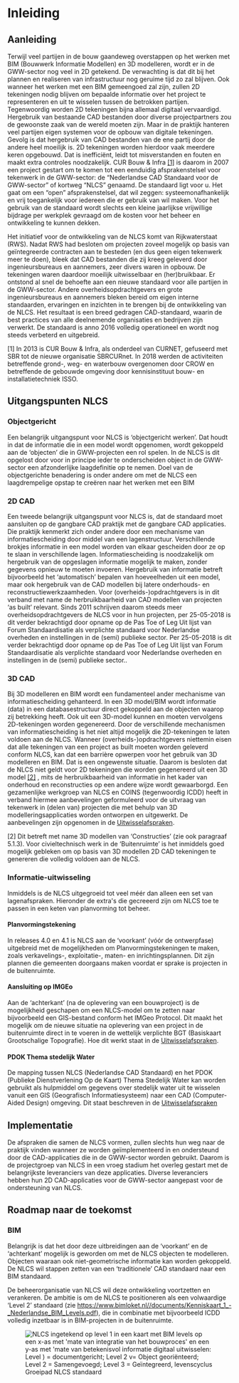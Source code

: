 # Inleiding

## Aanleiding
<p>Terwijl veel partijen in de bouw gaandeweg overstappen op het werken met BIM (Bouwwerk Informatie Modellen) en 3D modelleren, wordt er in de GWW-sector nog veel in 2D getekend. De verwachting is dat dit bij het plannen en realiseren van infrastructuur nog geruime tijd zo zal blijven. Ook wanneer het werken met een BIM gemeengoed zal zijn, zullen 2D tekeningen nodig blijven om bepaalde informatie over het project te representeren en uit te wisselen tussen de betrokken partijen. Tegenwoordig worden 2D tekeningen bijna allemaal digitaal vervaardigd. Hergebruik van bestaande CAD bestanden door diverse projectpartners zou de gewoonste zaak van de wereld moeten zijn. Maar in de praktijk hanteren veel partijen eigen systemen voor de opbouw van digitale tekeningen. Gevolg is dat hergebruik van CAD bestanden van de ene partij door de andere heel moeilijk is. 2D tekeningen worden hierdoor vaak meerdere keren opgebouwd. Dat is inefficiënt, leidt tot misverstanden en fouten en maakt extra controles noodzakelijk. CUR Bouw & Infra <a href="#footnote-1">[1]</a>  is daarom in 2007 een project gestart om te komen tot een eenduidig afsprakenstelsel voor tekenwerk in de GWW-sector: de “Nederlandse CAD Standaard voor de GWW-sector” of kortweg “NLCS” genaamd. De standaard ligt voor u. Het gaat om een “open” afsprakenstelsel, dat wil zeggen: systeemonafhankelijk en vrij toegankelijk voor iedereen die er gebruik van wil maken. Voor het gebruik van de standaard wordt slechts een kleine jaarlijkse vrijwillige bijdrage per werkplek gevraagd om de kosten voor het beheer en ontwikkeling te kunnen dekken.

Het initiatief voor de ontwikkeling van de NLCS komt van Rijkwaterstaat (RWS). Nadat RWS had besloten om projecten zoveel mogelijk op basis van geïntegreerde contracten aan te besteden (en dus geen eigen tekenwerk meer te doen), bleek dat CAD bestanden die zij kreeg geleverd door ingenieursbureaus en aannemers, zeer divers waren in opbouw. De tekeningen waren daardoor moeilijk uitwisselbaar en (her)bruikbaar. Er ontstond al snel de behoefte aan een nieuwe standaard voor alle partijen in de GWW-sector. Andere overheidsopdrachtgevers en grote ingenieursbureaus en aannemers bleken bereid om eigen interne standaarden, ervaringen en inzichten in te brengen bij de ontwikkeling van de NLCS. Het resultaat is een breed gedragen CAD-standaard, waarin de best practices van alle deelnemende organisaties en bedrijven zijn verwerkt. De standaard is anno 2016 volledig operationeel en wordt nog steeds verbeterd en uitgebreid.</p>

<p id="footnote-1">[1]  In 2013 is CUR Bouw & Infra, als onderdeel van CURNET, gefuseerd met SBR tot de nieuwe organisatie SBRCURnet. In 2018 werden de activiteiten betreffende grond-, weg- en waterbouw overgenomen door CROW en betreffende de gebouwde omgeving door kennisinstituut bouw- en installatietechniek ISSO.</p>


## Uitgangspunten NLCS

### Objectgericht
<p>Een belangrijk uitgangspunt voor NLCS is ‘objectgericht werken’. Dat houdt in dat de informatie die in een model wordt opgenomen, wordt gekoppeld aan de ‘objecten’ die in GWW-projecten een rol spelen. In de NLCS is dit opgelost door voor in principe ieder te onderscheiden object in de GWW-sector een afzonderlijke laagdefinitie op te nemen. Doel van de objectgerichte benadering is onder andere om met de NLCS een laagdrempelige opstap te creëren naar het werken met een BIM


### 2D CAD
Een tweede belangrijk uitgangspunt voor NLCS is, dat de standaard moet aansluiten op de gangbare CAD praktijk met de gangbare CAD applicaties. Die praktijk kenmerkt zich onder andere door een mechanisme van informatiescheiding door middel van een lagenstructuur. Verschillende brokjes informatie in een model worden van elkaar gescheiden door ze op te slaan in verschillende lagen. Informatiescheiding is noodzakelijk om hergebruik van de opgeslagen informatie mogelijk te maken, zonder gegevens opnieuw te moeten invoeren. Hergebruik van informatie betreft bijvoorbeeld het ‘automatisch’ bepalen van hoeveelheden uit een model, maar ook hergebruik van de CAD modellen bij latere onderhouds- en reconstructiewerkzaamheden. Voor (overheids-)opdrachtgevers is in dit verband met name de herbruikbaarheid van CAD modellen van projecten ‘as built’ relevant. Sinds 2011 schrijven daarom steeds meer overheidsopdrachtgevers de NLCS voor in hun projecten, per 25-05-2018 is dit verder bekrachtigd door opname op de Pas Toe of Leg Uit lijst van Forum Standaardisatie als verplichte standaard voor Nederlandse overheden en instellingen in de (semi) publieke sector. Per 25-05-2018 is dit verder bekrachtigd door opname op de Pas Toe of Leg Uit lijst van Forum Standaardisatie als verplichte standaard voor Nederlandse overheden en instellingen in de (semi) publieke sector..


### 3D CAD
Bij 3D modelleren en BIM wordt een fundamenteel ander mechanisme van informatiescheiding gehanteerd. In een 3D model/BIM wordt informatie (data) in een databasestructuur direct gekoppeld aan de objecten waarop zij betrekking heeft. Ook uit een 3D-model kunnen en moeten vervolgens 2D-tekeningen worden gegenereerd. Door de verschillende mechanismen van informatiescheiding is het niet altijd mogelijk die 2D-tekeningen te laten voldoen aan de NLCS. Wanneer (overheids-)opdrachtgevers niettemin eisen dat alle tekeningen van een project as built moeten worden geleverd conform NLCS, kan dat een barrière opwerpen voor het gebruik van 3D modelleren en BIM. Dat is een ongewenste situatie. Daarom is besloten dat de NLCS niet geldt voor 2D tekeningen die worden gegenereerd uit een 3D model <a href="#footnote-2">[2]</a>  , mits de herbruikbaarheid van informatie in het kader van onderhoud en reconstructies op een andere wijze wordt gewaarborgd. Een gezamenlijke werkgroep van NLCS en COINS (tegenwoordig ICDD) heeft in verband hiermee aanbevelingen geformuleerd voor de uitvraag van tekenwerk in (delen van) projecten die met behulp van 3D modelleringsapplicaties worden ontworpen en uitgewerkt. De aanbevelingen zijn opgenomen in de [Uitwisselafspraken](https://nl-digigo.github.io/NLCS/representations/#uitwisseling-van-3d-objectinformatie). 

<p id="footnote-2">[2] Dit betreft met name 3D modellen van ‘Constructies’ (zie ook paragraaf 5.1.3). Voor civieltechnisch werk in de ‘Buitenruimte’ is het inmiddels goed mogelijk gebleken om op basis van 3D modellen 2D CAD tekeningen te genereren die volledig voldoen aan de NLCS. </p>


### Informatie-uitwisseling
Inmiddels is de NLCS uitgegroeid tot veel méér dan alleen een set van lagenafspraken. Hieronder de extra's die gecreeerd zijn om NLCS toe te passen in een keten van planvorming tot beheer.


#### Planvormingstekening
In releases 4.0 en 4.1 is NLCS aan de ‘voorkant’ (vóór de ontwerpfase) uitgebreid met de mogelijkheden om Planvormingstekeningen te maken, zoals verkavelings-, exploitatie-, maten- en inrichtingsplannen. Dit zijn plannen die gemeenten doorgaans maken voordat er sprake is projecten in de buitenruimte. 


#### Aansluiting op IMGEo
Aan de ‘achterkant’ (na de oplevering van een bouwproject) is de mogelijkheid geschapen om een NLCS-model om te zetten naar bijvoorbeeld een GIS-bestand conform het IMGeo Protocol. Dit maakt het mogelijk om de nieuwe situatie na oplevering van een project in de buitenruimte direct in te voeren in de wettelijk verplichte BGT (Basiskaart Grootschalige Topografie). Hoe dit werkt staat in de [Uitwisselafspraken](https://nl-digigo.github.io/NLCS/representations/#nlcs-naar-gis-conform-imgeo).

#### PDOK Thema stedelijk Water
De mapping tussen NLCS (Nederlandse CAD Standaard) en het PDOK (Publieke Dienstverlening Op de Kaart) Thema Stedelijk Water kan worden gebruikt als hulpmiddel om gegevens over stedelijk water uit te wisselen vanuit een GIS (Geografisch Informatiesysteem) naar een CAD (Computer-Aided Design) omgeving. Dit staat beschreven in de [Uitwisselafspraken](https://nl-digigo.github.io/NLCS/representations/)

## Implementatie
De afspraken die samen de NLCS vormen, zullen slechts hun weg naar de praktijk vinden wanneer ze worden geïmplementeerd in en ondersteund door de CAD-applicaties die in de GWW-sector worden gebruikt. Daarom is de projectgroep van NLCS in een vroeg stadium het overleg gestart met de belangrijkste leveranciers van deze applicaties. Diverse leveranciers hebben hun 2D CAD-applicaties voor de GWW-sector aangepast voor de ondersteuning van NLCS.

## Roadmap naar de toekomst

### BIM

Belangrijk is dat het door deze uitbreidingen aan de ‘voorkant’ en de ‘achterkant’ mogelijk is geworden om met de NLCS objecten te modelleren. Objecten waaraan ook niet-geometrische informatie kan worden gekoppeld. De NLCS wil stappen zetten van een ‘traditionele’ CAD standaard naar een BIM standaard.</p> 

De beheerorganisatie van NLCS wil deze ontwikkeling voortzetten en verankeren. De ambitie is om de NLCS te positioneren als een volwaardige ‘Level 2’ standaard (zie https://www.bimloket.nl//documents/Kenniskaart_1_-_Nederlandse_BIM_Levels.pdf), die in combinatie met bijvoorbeeld ICDD volledig inzetbaar is in BIM-projecten in de buitenruimte.

<figure>
<img src="./h/media/bimlevelsnlcs.PNG" alt="NLCS ingetekend op level 1 in een kaart met BIM levels op een x-as met 'mate van integratie van het bouwproces' en een y-as met 'mate van betekenisvol informatie digitaal uitwisselen: Level ) = documentgericht; Level 2 v= Object georiënteerd; Level 2 = Samengevoegd; Level 3 = Geïntegreerd, levenscyclus">
<figcaption>Groeipad NLCS standaard</caption>
</figure>






